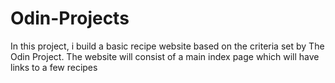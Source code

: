 # Odin-Projects
In this project, i build a basic recipe website based on the criteria set by The Odin Project. The website will consist of a main index page which will have links to a few recipes

